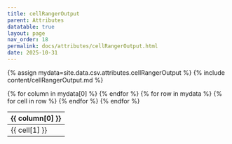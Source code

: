 ```yaml
---
title: cellRangerOutput
parent: Attributes
datatable: true
layout: page
nav_order: 18
permalink: docs/attributes/cellRangerOutput.html
date: 2025-10-31
---
```

{% assign mydata=site.data.csv.attributes.cellRangerOutput %}
{% include content/cellRangerOutput.md %}
<table id="myTable" class="display" style="width:100%">
    <thead>
    {% for column in mydata[0] %}
        <th>{{ column[0] }}</th>
    {% endfor %}
    </thead>
    <tbody>
    {% for row in mydata %}
        <tr>
        {% for cell in row %}
            <td>{{ cell[1] }}</td>
        {% endfor %}
        </tr>
    {% endfor %}
    </tbody>
</table>
<script type="text/javascript">
  $(document).ready(function () {
    $('#myTable').DataTable({
      responsive: true,
      deferRender: false,
      paging: false,
      order: [],
    });
  });
</script>
